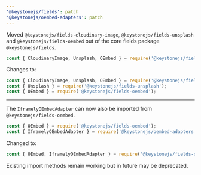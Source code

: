 ```yaml
---
'@keystonejs/fields': patch
'@keystonejs/oembed-adapters': patch
---
```


Moved `@keystonejs/fields-cloudinary-image`, `@keystonejs/fields-unsplash` and `@keystonejs/fields-oembed`  out of the core fields package `@keystonejs/fields`.

```js
const { CloudinaryImage, Unsplash, OEmbed } = require('@keystonejs/fields');
```

Changes to:

```js
const { CloudinaryImage, Unsplash, OEmbed } = require('@keystonejs/fields-cloudinary-image');
const { Unsplash } = require('@keystonejs/fields-unsplash');
const { OEmbed } = require('@keystonejs/fields-oembed');
```

---

The `IframelyOEmbedAdapter` can now also be imported from `@keystonejs/fields-oembed`.

```js
const { OEmbed } = require('@keystonejs/fields-oembed');
const { IframelyOEmbedAdapter } = require('@keystonejs/oembed-adapters');
```

Changed to:

```js
const { OEmbed, IframelyOEmbedAdapter } = require('@keystonejs/fields-oembed');
```

Existing import methods remain working but in future may be deprecated.